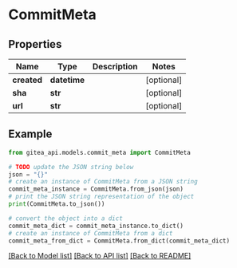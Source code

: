 # CommitMeta


## Properties

Name | Type | Description | Notes
------------ | ------------- | ------------- | -------------
**created** | **datetime** |  | [optional] 
**sha** | **str** |  | [optional] 
**url** | **str** |  | [optional] 

## Example

```python
from gitea_api.models.commit_meta import CommitMeta

# TODO update the JSON string below
json = "{}"
# create an instance of CommitMeta from a JSON string
commit_meta_instance = CommitMeta.from_json(json)
# print the JSON string representation of the object
print(CommitMeta.to_json())

# convert the object into a dict
commit_meta_dict = commit_meta_instance.to_dict()
# create an instance of CommitMeta from a dict
commit_meta_from_dict = CommitMeta.from_dict(commit_meta_dict)
```
[[Back to Model list]](../README.md#documentation-for-models) [[Back to API list]](../README.md#documentation-for-api-endpoints) [[Back to README]](../README.md)



